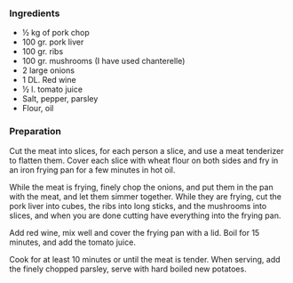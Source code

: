 
### Ingredients
- ½ kg of pork chop
- 100 gr. pork liver
- 100 gr. ribs
- 100 gr. mushrooms (I have used chanterelle)
- 2 large onions
- 1 DL. Red wine
- ½ l. tomato juice
- Salt, pepper, parsley
- Flour, oil

### Preparation
Cut the meat into slices, for each person a slice, and use a meat tenderizer to flatten them. Cover each slice with wheat flour on both sides and fry in an iron frying pan for a few minutes in hot oil.

 While the meat is frying, finely chop the onions, and put them in the pan with the meat, and let them simmer together. While they are frying, cut the pork liver into cubes, the ribs into long sticks, and the mushrooms into slices, and when you are done cutting have everything into the frying pan.

 Add red wine, mix well and cover the frying pan with a lid. Boil for 15 minutes, and add the tomato juice.

 Cook for at least 10 minutes or until the meat is tender. When serving, add the finely chopped parsley, serve with hard boiled new potatoes.

